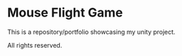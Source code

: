 # Mouse Flight Game

This is a repository/portfolio showcasing my unity project.

All rights reserved.
